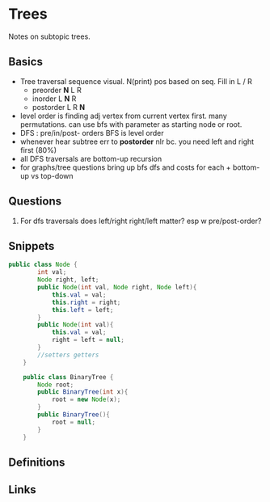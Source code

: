 # Trees
Notes on subtopic trees.

## Basics
- Tree traversal sequence visual. N(print) pos based on seq. Fill in L / R
  + preorder  **N** L R
  + inorder   L **N** R
  + postorder L R **N**
- level order is finding adj vertex from current vertex first. many permutations. can use bfs with parameter as starting node or root.
- DFS : pre/in/post- orders BFS is level order
- whenever hear subtree err to **postorder** nlr bc. you need left and right first (80%)
- all DFS traversals are bottom-up recursion
- for graphs/tree questions bring up bfs dfs and costs for each + bottom-up vs top-down

## Questions
1. For dfs traversals does left/right right/left matter? esp w pre/post-order?
## Snippets
```java
public class Node {
        int val;
        Node right, left;
        public Node(int val, Node right, Node left){
            this.val = val;
            this.right = right;
            this.left = left;
        }
        public Node(int val){
            this.val = val;
            right = left = null;
        }
        //setters getters
    }

    public class BinaryTree {
        Node root;
        public BinaryTree(int x){
            root = new Node(x);
        }
        public BinaryTree(){
            root = null;
        }
    }
```
## Definitions
## Links
